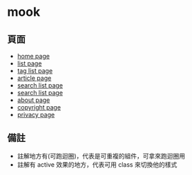 # mook

## 頁面
- [home page](https://one-liang.github.io/mook/)
- [list page](https://one-liang.github.io/mook/list)
- [tag list page](https://one-liang.github.io/mook/tagList)
- [article page](https://one-liang.github.io/mook/article)
- [search list page](https://one-liang.github.io/mook/searchList)
- [search list page](https://one-liang.github.io/mook/searchList)
- [about page](https://one-liang.github.io/mook/about)
- [copyright page](https://one-liang.github.io/mook/copyright)
- [privacy page](https://one-liang.github.io/mook/privacy)

## 備註
- 註解地方有(可跑迴圈)，代表是可重複的組件，可拿來跑迴圈用
- 註解有 active 效果的地方，代表可用 class 來切換他的樣式
